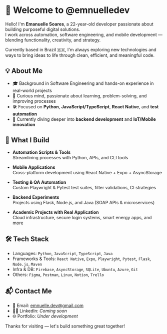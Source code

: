 # 👋 Welcome to @emnuelledev

Hello! I'm **Emanuelle Soares**, a 22-year-old developer passionate about building purposeful digital solutions.  
I work across automation, software engineering, and mobile development — blending functionality, creativity, and strategy.

Currently based in Brazil 🇧🇷, I'm always exploring new technologies and ways to bring ideas to life through clean, efficient, and meaningful code.

## 💡 About Me

- 🎓 Background in Software Engineering and hands-on experience in real-world projects
- 🧠 Curious mind, passionate about learning, problem-solving, and improving processes
- 🛠️ Focused on **Python**, **JavaScript/TypeScript**, **React Native**, and **test automation**
- 🌱 Currently diving deeper into **backend development** and **IoT/Mobile innovation**

## 🚀 What I Build

- **Automation Scripts & Tools**  
  Streamlining processes with Python, APIs, and CLI tools

- **Mobile Applications**  
  Cross-platform development using React Native + Expo + AsyncStorage

- **Testing & QA Automation**  
  Custom Playwright & Pytest test suites, filter validations, CI strategies

- **Backend Experiments**  
  Projects using Flask, Node.js, and Java (SOAP APIs & microservices)

- **Academic Projects with Real Application**  
  Cloud infrastructure, secure login systems, smart energy apps, and more

## 🛠️ Tech Stack

- Languages: `Python`, `JavaScript`, `TypeScript`, `Java`
- Frameworks & Tools: `React Native`, `Expo`, `Playwright`, `Pytest`, `Flask`, `Node.js`, `Maven`
- Infra & DB: `Firebase`, `AsyncStorage`, `SQLite`, `Ubuntu`, `Azure`, `Git`
- Others: `Figma`, `Postman`, `Linux`, `Notion`, `Trello`


## 📬 Contact Me

- 📧 Email: emnuelle.dev@gmail.com 
- 🧑‍💻 LinkedIn: *Coming soon*  
- 🌐 Portfolio: *Under development*


Thanks for visiting — let's build something great together!

